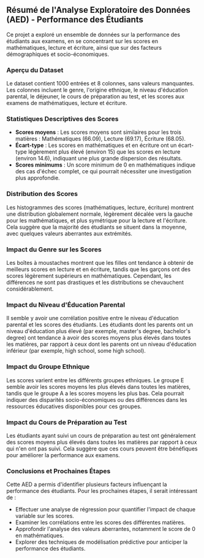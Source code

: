 ## Résumé de l'Analyse Exploratoire des Données (AED) - Performance des Étudiants

Ce projet a exploré un ensemble de données sur la performance des étudiants aux examens, en se concentrant sur les scores en mathématiques, lecture et écriture, ainsi que sur des facteurs démographiques et socio-économiques.

### Aperçu du Dataset
Le dataset contient 1000 entrées et 8 colonnes, sans valeurs manquantes. Les colonnes incluent le genre, l'origine ethnique, le niveau d'éducation parental, le déjeuner, le cours de préparation au test, et les scores aux examens de mathématiques, lecture et écriture.

### Statistiques Descriptives des Scores
- **Scores moyens** : Les scores moyens sont similaires pour les trois matières : Mathématiques (66.09), Lecture (69.17), Écriture (68.05).
- **Écart-type** : Les scores en mathématiques et en écriture ont un écart-type légèrement plus élevé (environ 15) que les scores en lecture (environ 14.6), indiquant une plus grande dispersion des résultats.
- **Scores minimums** : Un score minimum de 0 en mathématiques indique des cas d'échec complet, ce qui pourrait nécessiter une investigation plus approfondie.

### Distribution des Scores
Les histogrammes des scores (mathématiques, lecture, écriture) montrent une distribution globalement normale, légèrement décalée vers la gauche pour les mathématiques, et plus symétrique pour la lecture et l'écriture. Cela suggère que la majorité des étudiants se situent dans la moyenne, avec quelques valeurs aberrantes aux extrémités.

### Impact du Genre sur les Scores
Les boîtes à moustaches montrent que les filles ont tendance à obtenir de meilleurs scores en lecture et en écriture, tandis que les garçons ont des scores légèrement supérieurs en mathématiques. Cependant, les différences ne sont pas drastiques et les distributions se chevauchent considérablement.

### Impact du Niveau d'Éducation Parental
Il semble y avoir une corrélation positive entre le niveau d'éducation parental et les scores des étudiants. Les étudiants dont les parents ont un niveau d'éducation plus élevé (par exemple, master's degree, bachelor's degree) ont tendance à avoir des scores moyens plus élevés dans toutes les matières, par rapport à ceux dont les parents ont un niveau d'éducation inférieur (par exemple, high school, some high school).

### Impact du Groupe Ethnique
Les scores varient entre les différents groupes ethniques. Le groupe E semble avoir les scores moyens les plus élevés dans toutes les matières, tandis que le groupe A a les scores moyens les plus bas. Cela pourrait indiquer des disparités socio-économiques ou des différences dans les ressources éducatives disponibles pour ces groupes.

### Impact du Cours de Préparation au Test
Les étudiants ayant suivi un cours de préparation au test ont généralement des scores moyens plus élevés dans toutes les matières par rapport à ceux qui n'en ont pas suivi. Cela suggère que ces cours peuvent être bénéfiques pour améliorer la performance aux examens.

### Conclusions et Prochaines Étapes
Cette AED a permis d'identifier plusieurs facteurs influençant la performance des étudiants. Pour les prochaines étapes, il serait intéressant de :
- Effectuer une analyse de régression pour quantifier l'impact de chaque variable sur les scores.
- Examiner les corrélations entre les scores des différentes matières.
- Approfondir l'analyse des valeurs aberrantes, notamment le score de 0 en mathématiques.
- Explorer des techniques de modélisation prédictive pour anticiper la performance des étudiants.

